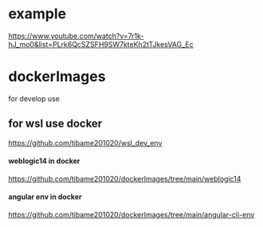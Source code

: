 # example
https://www.youtube.com/watch?v=7r1k-hJ_mo0&list=PLrk6QcSZSFH9SW7kteKh2tTJkesVAG_Ec
# dockerImages
for develop use
## for wsl use docker
https://github.com/tibame201020/wsl_dev_env

#### weblogic14 in docker
https://github.com/tibame201020/dockerImages/tree/main/weblogic14
#### angular env in docker
https://github.com/tibame201020/dockerImages/tree/main/angular-cli-env
